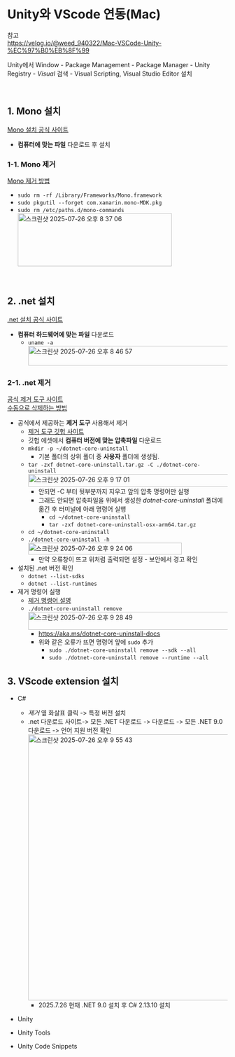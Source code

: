 # Unity와 VScode 연동(Mac)

참고  
https://velog.io/@weed_940322/Mac-VSCode-Unity-%EC%97%B0%EB%8F%99

Unity에서 Window - Package Management - Package Manager - Unity Registry - *Visual* 검색 - Visual Scripting, Visual Studio Editor 설치

<br>

## 1. Mono 설치
[Mono 설치 공식 사이트](https://www.mono-project.com/download/stable/)
  - **컴퓨터에 맞는 파일** 다운로드 후 설치
  
### 1-1. Mono 제거
[Mono 제거 방법](https://www.mono-project.com/docs/getting-started/install/mac/#uninstalling-mono-on-macos)
  - `sudo rm -rf /Library/Frameworks/Mono.framework`
  - `sudo pkgutil --forget com.xamarin.mono-MDK.pkg`
  - `sudo rm /etc/paths.d/mono-commands`  
      <img width="352" height="121" alt="스크린샷 2025-07-26 오후 8 37 06" src="https://github.com/user-attachments/assets/0f38ea41-d3f7-4cc3-b3d6-172cf70f543e" />

<br>

## 2. .net 설치
[.net 설치 공식 사이트](https://dotnet.microsoft.com/ko-kr/download/dotnet/sdk-for-vs-code?utm_source=vs-code&utm_medium=referral&utm_campaign=sdk-install)
  - **컴퓨터 하드웨어에 맞는 파일** 다운로드
    - `uname -a`  
      <img width="565" height="45" alt="스크린샷 2025-07-26 오후 8 46 57" src="https://github.com/user-attachments/assets/52e52237-7681-4c8a-a320-50b302725dd5" />
  
### 2-1. .net 제거
[공식 제거 도구 사이트](https://learn.microsoft.com/ko-kr/dotnet/core/additional-tools/uninstall-tool-overview?pivots=os-macos)  
[수동으로 삭제하는 방법](https://blog.aliencube.org/ko/2021/11/24/removing-dotnet-sdks-from-macos-manually/) 
  - 공식에서 제공하는 **제거 도구** 사용해서 제거
    - [제거 도구 깃헙 사이트](https://github.com/dotnet/cli-lab/releases)
    - 깃헙 에셋에서 **컴퓨터 버전에 맞는 압축파일** 다운로드
    - `mkdir -p ~/dotnet-core-uninstall`
      - 기본 폴더의 상위 폴더 중 **사용자** 폴더에 생성됨.
    - `tar -zxf dotnet-core-uninstall.tar.gz -C ./dotnet-core-uninstall`
        <img width="516" height="29" alt="스크린샷 2025-07-26 오후 9 17 01" src="https://github.com/user-attachments/assets/2005bd75-8038-49db-abf3-ce9c824905a6" />
      - 안되면 -C 부터 뒷부분까지 지우고 앞의 압축 명령어만 실행
      - 그래도 안되면 압축파일을 위에서 생성한 *dotnet-core-uninstall* 폴더에 옮긴 후 터미널에 아래 명령어 실행
        - `cd ~/dotnet-core-uninstall`
        - `tar -zxf dotnet-core-uninstall-osx-arm64.tar.gz`
    - `cd ~/dotnet-core-uninstall`
    - `./dotnet-core-uninstall -h`  
        <img width="351" height="27" alt="스크린샷 2025-07-26 오후 9 24 06" src="https://github.com/user-attachments/assets/acd418c2-094b-440f-9f20-6cb953b6d171" />
      - 만약 오류창이 뜨고 위처럼 출력되면 설정 - 보안에서 경고 확인
  - 설치된 .net 버전 확인
    - `dotnet --list-sdks`
    - `dotnet --list-runtimes`
  - 제거 명령어 실행
    - [제거 명령어 설명](https://learn.microsoft.com/ko-kr/dotnet/core/additional-tools/uninstall-tool-cli-remove?pivots=os-macos)
    - `./dotnet-core-uninstall remove`  
        <img width="566" height="41" alt="스크린샷 2025-07-26 오후 9 28 49" src="https://github.com/user-attachments/assets/780a9217-ce69-4eac-b7a0-9f6670dd9948" />
      - https://aka.ms/dotnet-core-uninstall-docs
      - 위와 같은 오류가 뜨면 명령어 앞에 `sudo` 추가
        - `sudo ./dotnet-core-uninstall remove --sdk --all`
        - `sudo ./dotnet-core-uninstall remove --runtime --all`
       
## 3. VScode extension 설치
- C#
  - *제거* 옆 화살표 클릭 -> 특정 버전 설치
  - .net 다운로드 사이트-> 모든 .NET 다운로드 -> 다운로드 -> 모든 .NET 9.0 다운로드 -> 언어 지원 버전 확인  
    <img width="531" height="608" alt="스크린샷 2025-07-26 오후 9 55 43" src="https://github.com/user-attachments/assets/c893e6d6-97d3-49d9-a6ab-65bc6309c8f1" />
    - 2025.7.26 현재 .NET 9.0 설치 후 C# 2.13.10 설치

- Unity
- Unity Tools
- Unity Code Snippets
